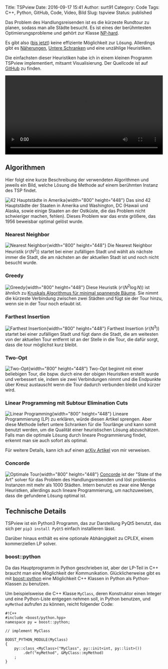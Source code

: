 Title: TSPview
Date: 2016-09-17 15:41
Author: surt91
Category: Code
Tags: C++, Python, GitHub, Code, Video, Bild
Slug: tspview
Status: published

Das Problem des Handlungsreisenden ist es die kürzeste Rundtour zu planen,
sodass man alle Städte besucht. Es ist eines der berühmtesten 
Optimierungsprobleme und gehört zur Klasse [NP-hard](https://de.wikipedia.org/wiki/NP-Schwere).

Es gibt also ([bis jetzt](https://de.wikipedia.org/wiki/P-NP-Problem)) 
keine effiziente Möglichkeit zur Lösung. Allerdings gibt es 
[Näherungen](https://scholar.google.fr/scholar?q=euclidean+tsp+ptas&hl=de),
[Untere Schranken](https://scholar.google.fr/scholar?q=tsp+linear+programming) 
und eine unzählige Heuristiken.

Die einfachsten dieser Heuristiken habe ich in einem kleinen Programm TSPview
implementiert, mitsamt Visualisierung. Der Quellcode ist auf 
[GitHub](https://github.com/surt91/TSPview) zu finden.

<!--<video controls loop height="438" width="800">-->
<video controls loop width="100%">
<source src="/vid/tspview2.mp4" type="video/mp4"></source>
</video>

## Algorithmen
Hier folgt eine kurze Beschreibung der verwendeten Algorithmen und jeweils ein
Bild, welche Lösung die Methode auf einem berühmten Instanz des TSP findet.

![42 Hauptstädte in Amerika](img/tsp.png){width="800" height="448"}
Das sind 42 Hauptstädte der Staaten in Amerika und Washington, DC (Hawaii und
Alaska, sowie einige Staaten an der Ostküste, die das Problem nicht schwieriger
machen, fehlen). Dieses Problem war das erste größere, das 1956 beweisbar 
optimal gelöst wurde.

### Nearest Neighbor
![Nearest Neighbor](img/tsp_nearestNeighbor.png){width="800" height="448"}
Die Nearest Neighbor Heuristik ($\mathcal{O}(N^2)$) startet bei einer zufälligen Stadt und wählt
als nächste immer die Stadt, die am nächsten an der aktuellen Stadt ist und
noch nicht besucht wurde.

### Greedy
![Greedy](img/tsp_greedy.png){width="800" height="448"}
Diese Heuristik ($\mathcal{O}(N^2 \log N)$) ist ähnlich zu [Kruskals Algorithmus für minimal spannende Bäume](https://de.wikipedia.org/wiki/Algorithmus_von_Kruskal).
Sie nimmt die kürzeste Verbindung zwischen zwei Städten und fügt sie der Tour
hinzu, wenn sie in der Tour noch erlaubt ist.

### Farthest Insertion
![Farthest Insertion](img/tsp_farIn.png){width="800" height="448"}
Farthest Insertion ($\mathcal{O}(N^3)$) startet bei einer zufälligen Stadt und fügt dann die Stadt, 
die am weitesten von der aktuellen Tour entfernt ist an der Stelle in die Tour,
die dafür sorgt, dass die tour möglichst kurz bleibt.

### Two-Opt
![Two-Opt](img/tsp_twoOpt.png){width="800" height="448"}
Two-Opt beginnt mit einer beliebigen Tour, die bspw. durch eine der obigen
Heuristken erstellt wurde und verbessert sie, indem sie zwei Verbindungen nimmt
und die Endpunkte über Kreuz austauscht wenn die Tour dadurch verbunden bleibt 
und kürzer wird.

### Linear Programming mit Subtour Elimination Cuts
![Linear Programming](img/tsp_LP.png){width="800" height="448"}
Lineare Programmierung (LP) zu erklären, würde diesen Artikel sprengen. Aber diese Methode liefert
untere Schranken für die Tourlänge und kann somit benutzt werden, um die
Qualität einer heuristischen Lösung abzuschätzen. Falls man die optimale
Lösung durch lineare Programmierung findet, erkennt man sie auch sofort als
optimal.

Für weitere Details, kann ich auf einen [arXiv Artikel](http://arxiv.org/abs/1512.08554)
von mir verweisen.

### Concorde
![Optimale Tour](img/tsp_opt.png){width="800" height="448"}
[Concorde](http://www.math.uwaterloo.ca/tsp/concorde.html)
ist der "State of the Art" solver für das Problem des Handlungsreisenden
und löst problemlos Instanzen mit mehr als 1000 Städten.
Intern benutzt es zwar eine Menge Heuristken, allerdings auch lineare
Programmierung, um nachzuweisen, dass die gefundene Lösung optimal ist.

## Technische Details
TSPview ist ein Python3 Programm, das zur Darstellung PyQt5 benutzt, das sich 
per `pip3 install PyQt5` einfach installieren lässt.

Darüber hinaus enthält es eine optionale Abhängigkeit zu CPLEX, einem
kommerziellen LP solver.

### boost::python
Da das Hauptprogramm in Python geschrieben ist, aber der LP-Teil in C++
braucht man eine Möglichkeit der Kommunikation. Glücklicherweise gibt es
mit [boost::python](http://www.boost.org/doc/libs/1_61_0/libs/python/doc/html/index.html) 
eine Möglichkeit C++ Klassen in Python als Python-Klassen zu benutzen.

Um beispielsweise die C++ Klasse `MyClass`, deren Konstruktor einen Integer und
eine Python-Liste entgegen nehmen soll, in Python benutzen, und `myMethod` 
aufrufen zu können, reicht folgender Code:

    #!C++
    #include <boost/python.hpp>
    namespace py = boost::python;

    // implement MyClass

    BOOST_PYTHON_MODULE(MyClass)
    {
        py::class_<MyClass>("MyClass", py::init<int, py::list>())
            .def("myMethod", &MyClass::myMethod)
        ;
    }

